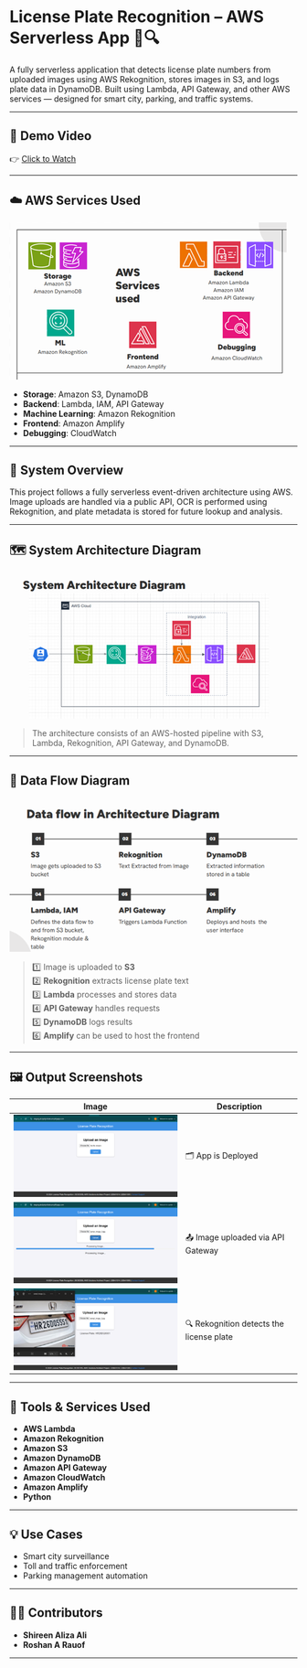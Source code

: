 # License Plate Recognition – AWS Serverless App 🚗🔍

A fully serverless application that detects license plate numbers from uploaded images using AWS Rekognition, stores images in S3, and logs plate data in DynamoDB. Built using Lambda, API Gateway, and other AWS services — designed for smart city, parking, and traffic systems.

---

## 🎥 Demo Video

👉 [Click to Watch](https://youtu.be/Bh6bCZ0DPmw)

---

## ☁️ AWS Services Used

![AWS Services](aws_services.png)

- **Storage**: Amazon S3, DynamoDB  
- **Backend**: Lambda, IAM, API Gateway  
- **Machine Learning**: Amazon Rekognition  
- **Frontend**: Amazon Amplify  
- **Debugging**: CloudWatch

---

## 🧠 System Overview

This project follows a fully serverless event-driven architecture using AWS. Image uploads are handled via a public API, OCR is performed using Rekognition, and plate metadata is stored for future lookup and analysis.

---

## 🗺️ System Architecture Diagram

![Architecture](architecture.png)

> The architecture consists of an AWS-hosted pipeline with S3, Lambda, Rekognition, API Gateway, and DynamoDB.

---

## 🔁 Data Flow Diagram

![Data Flow](dataflow.png)

> 1️⃣ Image is uploaded to **S3**  
> 2️⃣ **Rekognition** extracts license plate text  
> 3️⃣ **Lambda** processes and stores data  
> 4️⃣ **API Gateway** handles requests  
> 5️⃣ **DynamoDB** logs results  
> 6️⃣ **Amplify** can be used to host the frontend

---

## 🖼️ Output Screenshots

| Image | Description |
|-------|-------------|
| ![Upload](screenshots/output1.png) | 🗂️ App is Deployed |
| ![Detection](screenshots/output2.png) | 📤 Image uploaded via API Gateway |
| ![Database](screenshots/output3.png) | 🔍 Rekognition detects the license plate | 

---

## 🧰 Tools & Services Used

- **AWS Lambda**
- **Amazon Rekognition**
- **Amazon S3**
- **Amazon DynamoDB**
- **Amazon API Gateway**
- **Amazon CloudWatch**
- **Amazon Amplify**
- **Python**

---

## 💡 Use Cases

- Smart city surveillance
- Toll and traffic enforcement
- Parking management automation

---

## 👨‍💻 Contributors

- **Shireen Aliza Ali** 
- **Roshan A Rauof** 

---
